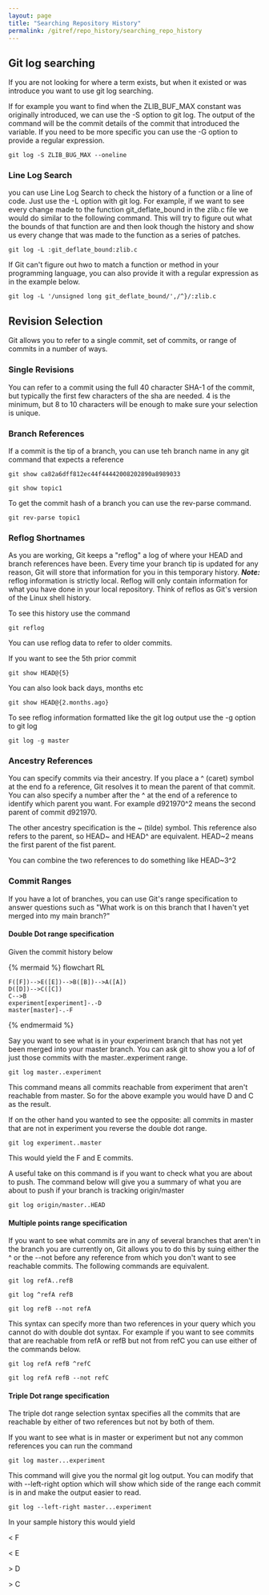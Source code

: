 ```yaml
---
layout: page
title: "Searching Repository History"
permalink: /gitref/repo_history/searching_repo_history
---
```


[comment]: <> (TODO: REV MARKER)


## Git log searching

If you are not looking for where a term exists, but when it existed or was introduce you want to use git log searching.

If for example you want to find when the ZLIB_BUF_MAX constant was originally introduced, we can use the -S option to git log.  The output of the command will be the commit details of the commit that introduced the variable. If you need to be more specific you can use the -G option to provide a regular expression.

`git log -S ZLIB_BUG_MAX --oneline`

### Line Log Search

you can use Line Log Search to check the history of a function or a line of code.  Just use the -L option with git log.  For example, if we want to see every change made to the function git_deflate_bound in the zlib.c file we would do similar to the following command.  This will try to figure out what the bounds of that function are and then look though the history and show us every change that was made to the function as a series of patches.

`git log -L :git_deflate_bound:zlib.c`

[comment]: <> (TODO: Play around with this feature to get a better write up and understand it better?)

If Git can't figure out hwo to match a function or method in your programming language, you can also provide it with a regular expression as in the example below.

`git log -L '/unsigned long git_deflate_bound/',/^}/:zlib.c`

## Revision Selection

Git allows you to refer to a single commit, set of commits, or range of commits in a number of ways.

### Single Revisions

You can refer to a commit using the full 40 character SHA-1 of the commit, but typically the first few characters of the sha are needed.  4 is the minimum, but 8 to 10 characters will be enough to make sure your selection is unique.

### Branch References

If a commit is the tip of a branch, you can use teh branch name in any git command that expects a reference

`git show ca82a6dff812ec44f44442008202890a8989033`

`git show topic1`

To get the commit hash of a branch you can use the rev-parse command.

`git rev-parse topic1`

### Reflog Shortnames

As you are working, Git keeps a "reflog" a log of where your HEAD and branch references have been.  Every time your branch tip is updated for any reason, Git will store that information for you in this temporary history.  ***Note:*** reflog information is strictly local.  Reflog will only contain information for what you have done in your local repository.  Think of reflos as Git's version of the Linux shell history.

To see this history use the command 

`git reflog`

You can use reflog data to refer to older commits.

If you want to see the 5th prior commit

`git show HEAD@{5}`

You can also look back days, months etc

`git show HEAD@{2.months.ago}`

To see reflog information formatted like the git log output use the -g option to git log

`git log -g master`

### Ancestry References

[comment]: <> (TODO: This explanation sucks play around with these commands and write a better one.?)

You can specify commits via their ancestry.  If you place a ^ (caret) symbol at the end fo a reference, Git resolves it to mean the parent of that commit.  You can also specify a number after the ^ at the end of a reference to identify which parent you want.  For example d921970^2 means the second parent of commit d921970.

The other ancestry specification is the ~ (tilde) symbol.  This reference also refers to the parent, so HEAD~ and HEAD^ are equivalent.  HEAD~2 means the first parent of the fist parent.

You can combine the two references to do something like HEAD~3^2

### Commit Ranges

If you have a lot of branches, you can use Git's range specification to answer questions such as "What work is on this branch that I haven't yet merged into my main branch?"

#### Double Dot range specification

Given the commit history below 

{% mermaid %}
 flowchart RL

    F([F])-->E([E])-->B([B])-->A([A])
    D([D])-->C([C])
    C-->B
    experiment[experiment]-.-D
    master[master]-.-F

{% endmermaid %}

Say you want to see what is in your experiment branch that has not yet been merged into your master branch.  You can ask git to show you a lof of just those commits with the master..experiment range.

`git log master..experiment`

This command means all commits reachable from experiment that aren't reachable from master. So for the above example you would have D and C as the result.

[comment]: <> (TODO: Try this in an actual repo and update notes with your findings)

If on the other hand you wanted to see the opposite: all commits in master that are not in experiment you reverse the double dot range.

`git log experiment..master`

This would yield the F and E commits.

A useful take on this command is if you want to check what you are about to push.  The command below will give you a summary of what you are about to push if your branch is tracking origin/master

`git log origin/master..HEAD`

#### Multiple points range specification

If you want to see what commits are in any of several branches that aren't in the branch you are currently on, Git allows you to do this by suing either the ^ or the --not before any reference from which you don't want to see reachable commits.  The following commands are equivalent.

[comment]: <> (TODO: Another crappy explanation that needs some experimenting and updating)

`git log refA..refB`

`git log ^refA refB`

`git log refB --not refA`

This syntax can specify more than two references in your query which you cannot do with double dot syntax.  For example if you want to see commits that are reachable from refA or refB but not from refC you can use either of the commands below.

`git log refA refB ^refC`

`git log refA refB --not refC`

#### Triple Dot range specification

The triple dot range selection syntax specifies all the commits that are reachable by either of two references but not by both of them.

If you want to see what is in master or experiment but not any common references you can run the command

`git log master...experiment`

This command will give you the normal git log output.  You can modify that with --left-right option which will show which side of the range each commit is in and make the output easier to read.

`git log --left-right master...experiment`

In your sample history this would yield

< F

< E

\> D

\> C

[comment]: <> (TODO: Need to play around with this feature as well)